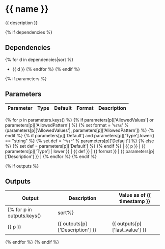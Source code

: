 {{ name }}
===
{{ description }}

{% if dependencies %}
## Dependencies
{% for d in dependencies|sort %}
- {{ d }}
{% endfor %}
{% endif %}

{% if parameters %}
## Parameters
| Parameter | Type | Default | Format | Description |
|-----------|------|---------|--------|-------------|
{% for p in parameters.keys() %}
{% if parameters[p]['AllowedValues'] or parameters[p]['AllowedPattern'] %}
{% set format = '`%s%s`' % (parameters[p]['AllowedValues'], parameters[p]['AllowedPattern']) %}
{% endif %}
{% if parameters[p]['Default'] and parameters[p]['Type'].lower() == "string" %}
{% set def = '`"%s"`' % parameters[p]['Default'] %}
{% else %}
{% set def = parameters[p]['Default'] %}
{% endif %}
| {{ p }} | {{ parameters[p]['Type'] | lower }} | {{ def }} | {{ format }} | {{ parameters[p]['Description'] }} |
{% endfor %}
{% endif %}

{% if outputs %}
## Outputs
| Output | Description | Value as of {{ timestamp }} |
|--------|-------------|-----------------------------|
{% for p in outputs.keys() | sort%}
| {{ p }} | {{ outputs[p]['Description'] }} | {{ outputs[p]['last_value'] }} |
{% endfor %}
{% endif %}
